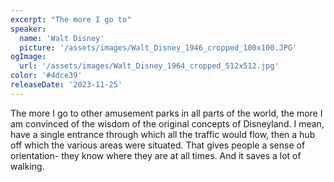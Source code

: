 ```yaml
---
excerpt: "The more I go to"
speaker:
  name: 'Walt Disney'
  picture: '/assets/images/Walt_Disney_1946_cropped_100x100.JPG'
ogImage:
  url: '/assets/images/Walt_Disney_1964_cropped_512x512.jpg'
color: '#4dce39'
releaseDate: '2023-11-25'
---
```

The more I go to other amusement parks in all parts of the world, the more I am convinced of the wisdom of the original concepts of Disneyland. I mean, have a single entrance through which all the traffic would flow, then a hub off which the various areas were situated. That gives people a sense of orientation- they know where they are at all times. And it saves a lot of walking.

